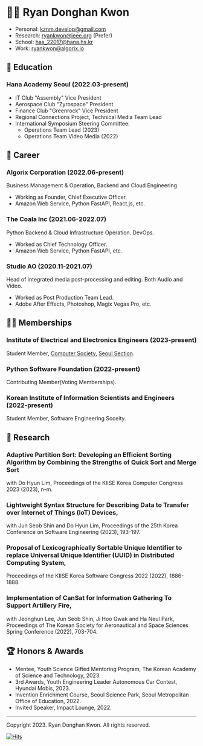 # 🧑‍💻 Ryan Donghan Kwon

- Personal: kznm.develop@gmail.com
- Research: ryankwon@ieee.org (Prefer)
- School: has_22017@hana.hs.kr
- Work: ryankwon@algorix.io

## 🏫 Education

### Hana Academy Seoul (2022.03-present)
- IT Club "Assembly" Vice President
- Aerospace Club "Zyrospace" President
- Finance Club "Greenrock" Vice President
- Regional Connections Project, Technical Media Team Lead
- International Symposium Steering Committee:
  - Operations Team Lead (2023)
  - Operations Team Video Media (2022)

## 💼 Career

### Algorix Corporation (2022.06-present)
Business Management & Operation, Backend and Cloud Engineering
- Working as Founder, Chief Executive Officer.
- Amazon Web Service, Python FastAPI, React.js, etc.

### The Coala Inc (2021.06-2022.07)
Python Backend & Cloud Infrastructure Operation. DevOps.
- Worked as Chief Technology Officer.
- Amazon Web Service, Python FastAPI, etc.

### Studio AO (2020.11-2021.07)
Head of integrated media post-processing and editing. Both Audio and Video.
- Worked as Post Production Team Lead.
- Adobe After Effects, Photoshop, Magix Vegas Pro, etc.

## 👨‍🔬 Memberships

### Institute of Electrical and Electronics Engineers (2023-present)
Student Member, [Computer Society](https://computer.org/), [Seoul Section](https://site.ieee.org/seoul/).

### Python Software Foundation (2022-present)
Contributing Member(Voting Memberships).

### Korean Institute of Information Scientists and Engineers (2022-present)
Student Member, Software Engineering Soceity.

## 📑 Research

### Adaptive Partition Sort: Developing an Efficient Sorting Algorithm by Combining the Strengths of Quick Sort and Merge Sort
with Do Hyun Lim, Proceedings of the KIISE Korea Computer Congress 2023 (2023), n-m. 

### Lightweight Syntax Structure for Describing Data to Transfer over Internet of Things (IoT) Devices,
with Jun Seob Shin and Do Hyun Lim, Proceedings of the 25th Korea Conference on Software Engineering (2023), 193-197. 
 
### Proposal of Lexicographically Sortable Unique Identifier to replace Universal Unique Identifier (UUID) in Distributed Computing System,
Proceedings of the KIISE Korea Software Congress 2022 (2022), 1886-1888. 

### Implementation of CanSat for Information Gathering To Support Artillery Fire,
with Jeonghun Lee, Jun Seob Shin, Ji Hoo Gwak and Ha Neul Park, Proceedings of The Korean Society for Aeronautical and Space Sciences Spring Conference (2022), 703-704. 

<!--

## 💡 Experience & Projects

<details>
<summary>Experience</summary>

<h4>MODUPOP: ML + QC (2023.04) <a href="https://festa.io/events/3325">🔗</a></h4>

<h4>BespinGlobal OpsNow360 (2023.02) <a href="https://event.opsnow.com/opsnow360-conference/">🔗</a></h4>

<h4>MODUPOP: JAX/Flax (2023.02) <a href="https://festa.io/events/3118">🔗</a></h4>

<h4>Stripe Product Masterclass for SaaS & Marketplace (2023.01) <a href="https://event-us.kr/stripe/event/54391">SaaS🔗</a> <a href="https://event-us.kr/stripe/event/54392">Marketplace🔗</a></h4>

<h4>IMPACT LOUNGE - Speaker (2022.12) <a href="https://lounge.connect-impact.org/">🔗</a></h4>

<h4>Python Korea End of year Party (2022.12) <a href="https://festa.io/events/2889">🔗</a></h4>

<h4>How Startups go global with Stripe (2022.11) <a href="https://event-us.kr/stripe/event/50555">🔗</a></h4>

<h4>AWS Industry Week (2022.11) <a href="https://aws.amazon.com/ko/events/industry-week/">🔗</a></h4>

<h4>The Junior Conference: Shot 1 - Speaker (2022.07) <a href="https://festa.io/events/2433">🔗</a></h4>

<h4>WoowaBro's GoodJob Conference (2022.04) <a href="https://story.baemin.com/goodjob/">🔗</a></h4>

</details>

<details>
<summary>Projects</summary>

<h4>IoT Factory Manufacturing Execution System, Samsung H.I. (2021.05-2021.06)</h4>

<h4>Art Centre Reservation System, Hana Academy Seoul (2022.06)</h4>

<h4>Private Contents Cloud Deployment with NextCloud (2022.06)</h4>

<h4>Product Recognition Service for Visually Impaired (2022.07)</h4>

<h4>Exam Venue Inquiry System (2022.07)</h4>

<h4>IoT Water Level Reporting System, Hana Academy Seoul (2022.08)</h4>

<h4>Braillie Motion Graphics (2022.09)</h4>

<h4>Modern World Map Quiz (2022.09-2022.10)</h4>

<h4>Face Recognition Attendance System (2022.11)</h4>

</details>

-->

## 🏆 Honors & Awards
- Mentee, Youth Science Gifted Mentoring Program, The Korean Academy of Science and Technology, 2023.
- 3rd Awards, Youth Engineering Leader Autonomous Car Contest, Hyundai Mobis, 2023.
- Invention Enrichment Course, Seoul Science Park, Seoul Metropolitan Office of Education, 2022.
- Invited Speaker, Impact Lounge, 2022.

---

Copyright 2023. Ryan Donghan Kwon. All rights reserved.

[![Hits](https://hits.seeyoufarm.com/api/count/incr/badge.svg?url=https%3A%2F%2Fryankwon.dev&count_bg=%2379C83D&title_bg=%23555555&icon=&icon_color=%23E7E7E7&title=hits&edge_flat=false)](https://hits.seeyoufarm.com)
